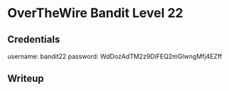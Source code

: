 # OverTheWire Bandit Level 22

## Credentials
username: bandit22
password: WdDozAdTM2z9DiFEQ2mGlwngMfj4EZff

## Writeup
